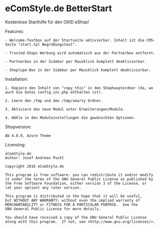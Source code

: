 eComStyle.de BetterStart
==========================

Kostenlose Starthilfe für den OXID eShop!

Features:

	- Welcome-Textbox auf der Startseite aktivierbar. Inhalt ist die CMS-Seite "start.tpl Begrüßungstext".
	
	- Trusted-Shops Werbung wird automatisch aus der Partnerbox entfernt.
	
	- Partnerbox in der Sidebar per Mausklick komplett deaktivierbar.
	
	- Shoplupe-Box in der Sidebar per Mausklick komplett deaktivierbar.

Installation: 

    1. Kopiere den Inhalt von "copy_this" in den Shophauptordner (da, wo auch die Datei config.inc.php enthalten ist).
	
	2. Leere den /tmp und den /tmp/smarty Ordner.
	
	3. Aktiviere das neue Modul unter Erweiterungen/Module.

	4. Wähle in den Moduleinstellungen die gewünschten Optionen.
	
Shopversion:

	Ab 4.8.0, Azure Theme
	
Licensing: 

	eComStyle.de
	Author: Josef Andreas Puckl

	Copyright 2016 eComStyle.de

    This program is free software: you can redistribute it and/or modify
    it under the terms of the GNU General Public License as published by
    the Free Software Foundation, either version 3 of the License, or
    (at your option) any later version.

    This program is distributed in the hope that it will be useful,
    but WITHOUT ANY WARRANTY; without even the implied warranty of
    MERCHANTABILITY or FITNESS FOR A PARTICULAR PURPOSE.  See the
    GNU General Public License for more details.

    You should have received a copy of the GNU General Public License
    along with this program.  If not, see <http://www.gnu.org/licenses/>.
